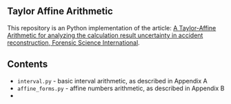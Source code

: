 ## Taylor Affine Arithmetic
This repository is an Python implementation of the article: [A Taylor-Affine Arithmetic for analyzing the calculation result uncertainty in accident reconstruction,
Forensic Science International](https://www.sciencedirect.com/science/article/abs/pii/S0379073816303152).

## Contents
- `interval.py` - basic interval arithmetic, as described in Appendix A
- `affine_forms.py` - affine numbers arithmetic, as described in Appendix B
- 
